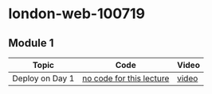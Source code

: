# london-web-100719

## Module 1
| Topic            | Code                | Video                |
| -----            | ----                | -----                |
| Deploy on Day 1 |  [no code for this lecture]()    | [video](https://youtu.be/CIXCE-4Ha8c) |
